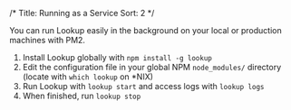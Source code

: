/*
Title: Running as a Service
Sort: 2
*/

You can run Lookup easily in the background on your local or production machines with PM2.

1. Install Lookup globally with `npm install -g lookup`
2. Edit the configuration file in your global NPM `node_modules/` directory (locate with `which lookup` on *NIX)
3. Run Lookup with `lookup start` and access logs with `lookup logs`
4. When finished, run `lookup stop`
